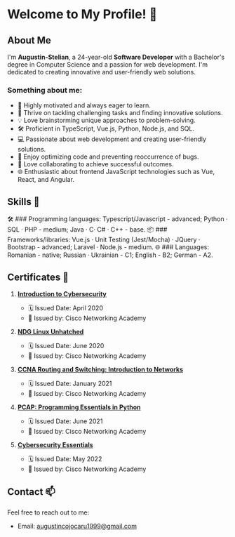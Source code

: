 # Welcome to My Profile! 👋

## About Me

I'm **Augustin-Stelian**, a 24-year-old **Software Developer** with a Bachelor's degree in Computer Science and a passion for web development. I'm dedicated to creating innovative and user-friendly web solutions.

### Something about me:

- 🚀 Highly motivated and always eager to learn.
- 🌟 Thrive on tackling challenging tasks and finding innovative solutions.
- 💡 Love brainstorming unique approaches to problem-solving.
- 🛠️ Proficient in TypeScript, Vue.js, Python, Node.js, and SQL.
- 💻 Passionate about web development and creating user-friendly solutions.
- 🔧 Enjoy optimizing code and preventing reoccurrence of bugs.
- 🤝 Love collaborating to achieve successful outcomes.
- 🌐 Enthusiastic about frontend JavaScript technologies such as Vue, React, and Angular.

## Skills 🚀

🛠️ ### Programming languages: 
   Typescript/Javascript - advanced; Python · SQL · PHP - medium; Java · C· C# · C++ - base.
📦 ### Frameworks/libraries: 
   Vue.js · Unit Testing (Jest/Mocha) · JQuery · Bootstrap - advanced; Laravel · Node.js - medium.
🌐 ### Languages: 
   Romanian - native; Russian · Ukrainian - C1; English - B2; German - A2.

## Certificates 📜

1. [**Introduction to Cybersecurity**](https://www.credly.com/badges/06ddff19-eb16-491f-8e64-5b94107a7469/public_url)
   - 🗓️ Issued Date: April 2020
   - 🏢 Issued by: Cisco Networking Academy

2. [**NDG Linux Unhatched**](https://mega.nz/file/j4lwVArJ#0DLzovQ8YvTT7H2Dw5GDFj3rJf0T6CM2iTCheUX-GGs)
   - 🗓️ Issued Date: June 2020
   - 🏢 Issued by: Cisco Networking Academy

3. [**CCNA Routing and Switching: Introduction to Networks**](https://mega.nz/file/ywtUjZya#rLnysD5eWwyk7E_CGjfrGblWJdkEObTdsHksGo0YUJE)
   - 🗓️ Issued Date: January 2021
   - 🏢 Issued by: Cisco Networking Academy

4. [**PCAP: Programming Essentials in Python**](https://mega.nz/file/O4M2GA6Q#UmrhqXq5LMOKtwL8-TyLK5TDrYGLSmhqr-e8xDkf46k)
   - 🗓️ Issued Date: June 2021
   - 🏢 Issued by: Cisco Networking Academy

5. [**Cybersecurity Essentials**](https://www.credly.com/badges/88a70306-8e20-48c1-ae1a-b7f330571d8e/public_url)
   - 🗓️ Issued Date: May 2022
   - 🏢 Issued by: Cisco Networking Academy

## Contact 📫

Feel free to reach out to me:

- Email: augustincojocaru1999@gmail.com
